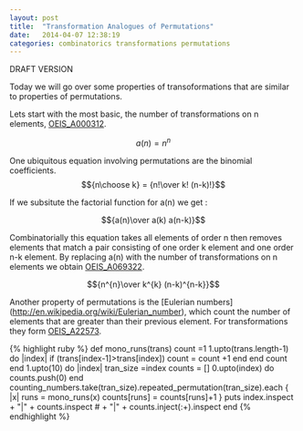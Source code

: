 ```yaml
---
layout: post
title:  "Transformation Analogues of Permutations"
date:   2014-04-07 12:38:19
categories: combinatorics transformations permutations
---
```


DRAFT VERSION


Today we will go over some properties of transoformations that are similar to properties of permutations. 

Lets start with the most basic, the number of transformations on n elements, [OEIS_A000312](https://oeis.org/A000312).

$$a(n) = n^n $$

One ubiquitous equation involving permutations are the binomial coefficients. 
$${n\choose k} = {n!\over k! (n-k)!}$$

If we subsitute the factorial function for a(n) we get :

$${a(n)\over a(k) a(n-k)}$$

Combinatorially this equation takes all elements of order n then removes elements that match a pair consisting of one order k element and one order n-k element. By replacing a(n) with the number of transformations on n elements we obtain [OEIS_A069322](http://oeis.org/A069322).


$${n^{n}\over k^{k} (n-k)^{n-k}}$$


Another property of permutations is the [Eulerian numbers] (http://en.wikipedia.org/wiki/Eulerian_number), which count the number of elements that are greater than their previous element. For transformations they form [OEIS_A22573](https://www.oeis.org/A225753).

{% highlight ruby %}
def mono_runs(trans)
  count =1
  1.upto(trans.length-1) do |index|
    if (trans[index-1]>trans[index])
      count = count +1
    end
  end
  count
end
1.upto(10) do |index|
  tran_size =index
  counts = []
  0.upto(index) do
    counts.push(0)
  end
  counting_numbers.take(tran_size).repeated_permutation(tran_size).each { |x|
    runs = mono_runs(x)
    counts[runs] = counts[runs]+1
  }
  puts index.inspect + "|" + counts.inspect # + "|" + counts.inject(:+).inspect
end
{% endhighlight %}







[OEIS]:	https://oeis.org
[OEISA000312]:	https://oeis.org/A000312
[jekyll-gh]: https://github.com/mojombo/jekyll
[jekyll]:    http://jekyllrb.com
